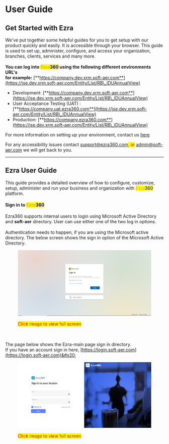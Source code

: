# User Guide

## Get Started with Ezra

We've put together some helpful guides for you to get setup with our product quickly and easily. It is accessible through your browser. This guide is used to set up, administer, configure, and access your organization, branches, clients, services and many more.\
\
**You can log into **<mark style="color:orange;">**Ezra**</mark><mark style="color:blue;">**360**</mark>** using the** **following different environments URL's** \
**for example:** [**https://company.dev.xrm.soft-aer.com**](https://jse.dev.xrm.soft-aer.com/Entity/List/RB\_IDUAnnualView)

* Development: [**https://company.dev.xrm.soft-aer.com**](https://jse.dev.xrm.soft-aer.com/Entity/List/RB\_IDUAnnualView)
* User Acceptance Testing (UAT) : [**https://company.uat.ezra360.com**](https://jse.dev.xrm.soft-aer.com/Entity/List/RB\_IDUAnnualView)
* Production: [**https://company.ezra360.com**](https://jse.dev.xrm.soft-aer.com/Entity/List/RB\_IDUAnnualView)

For more information on setting up your environment, contact us [here](https://ezra360.com/contact/)

For any accessibility issues contact [support@ezra360.com](mailto:support@ezra360.com)<mark style="color:red;">, or</mark> [admin@soft-aer.com](mailto:admin@soft-aer.com) we will get back to you.



***

## Ezra User Guide

This guide provides a detailed overview of how to configure, customize, setup, administer and run your business and organization with <mark style="color:orange;">Ezra</mark><mark style="color:blue;">360</mark> platform.

#### Sign in to <mark style="color:orange;">Ezra</mark><mark style="color:blue;">360</mark>

Ezra360 supports internal users to login using Microsoft Active Directory and **soft-aer** directory. User can use either one of the two log in options.\
\
Authentication needs to happen, if you are using the Microsoft active directory. The below screen shows the sign in option of the Microsoft Active Directory.

<figure><img src="../.gitbook/assets/Untitled design 17.png" alt=""><figcaption><p><mark style="color:red;">Click image to view full screen</mark></p></figcaption></figure>

\
\
The page below shows the Ezra-main page sign in directory.\
&#x20;If you have an account sign in here, [https://login.soft-aer.com](https://login.soft-aer.com)&#x20;

<figure><img src="../.gitbook/assets/image.png" alt=""><figcaption><p><mark style="color:red;">Click image to view full screen</mark></p></figcaption></figure>

